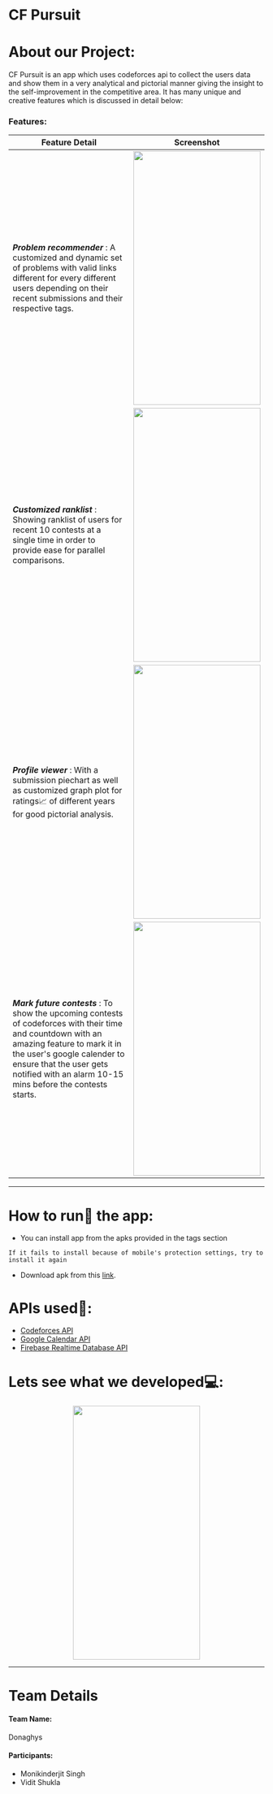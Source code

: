 # CF Pursuit


# About our Project:
CF Pursuit is an app which uses codeforces api to collect the users data and show them in a very analytical and pictorial manner giving the insight to the self-improvement in the competitive area. It has many unique and creative features which is discussed in detail below:

### Features:

| Feature Detail | Screenshot | 
| ------- | :---: |
| __*Problem recommender*__ : A customized and dynamic set of problems with valid links different for every different users depending on their recent submissions and their respective tags.| <a href="https://drive.google.com/uc?export=view&id=1T7vRiGqj-jM8Kh7kb0zJupKu7M4L9rLU"></a><img src="https://drive.google.com/uc?export=view&id=1UxdFD8eL_M4x4sk8rO_JEmxJ5egRqsn0" width="250" height="500"/></img>|
|__*Customized ranklist*__ : Showing ranklist of users for recent 10 contests at a single time in order to provide ease for parallel comparisons.| <a href="https://drive.google.com/uc?export=view&id=1T7vRiGqj-jM8Kh7kb0zJupKu7M4L9rLU"></a><img src="https://drive.google.com/uc?export=view&id=1qQKXQGq79zLRQ-mHYEuWATqcmTqhL31P" width="250" height="500"/></img> |
|__*Profile viewer*__ : With a submission piechart as well as customized graph plot for ratings:chart_with_upwards_trend: of different years for good pictorial analysis.|<a href="https://drive.google.com/uc?export=view&id=1T7vRiGqj-jM8Kh7kb0zJupKu7M4L9rLU"></a><img src="https://drive.google.com/uc?export=view&id=17GNmSAz6LiFdO4zsS0lKCqrl7O-wm6p8" width="250" height="500"/></img> |
|__*Mark future contests*__ : To show the upcoming contests of codeforces with their time and countdown with an amazing feature to mark it in the user's google calender to ensure that the user gets notified with an alarm 10-15 mins before the contests starts. | <a href="https://drive.google.com/uc?export=view&id=1T7vRiGqj-jM8Kh7kb0zJupKu7M4L9rLU"></a><img src="https://drive.google.com/uc?export=view&id=1ohHIrvcx_6IUAoQeBSznBjjmF2cUKSgp" width="250" height="500"/></img> |

____

# How to run:running: the app:
<ul>
  <li>You can install app from the apks provided in the tags section</li>
</ul>

 ``` 
 If it fails to install because of mobile's protection settings, try to install it again
 ```
<ul>
 
 <li>Download apk from this <a href="https://drive.google.com/uc?export=view&id=1Y_Z0WuhddoVkOfqtFl644m11Z1O-wnwT">link</a>.</li>
</ul>

# APIs used:key::
<ul>
  <li><a href="https://codeforces.com/apiHelp">Codeforces API</a></li>
  <li><a href="https://developers.google.com/calendar">Google Calendar API</a></li>
  <li><a href="https://firebase.google.com/docs/reference/rest/database">Firebase Realtime Database API</a></li>
  </ul>
  

# Lets see what we developed:computer::
<p align="center">
<a href="https://drive.google.com/uc?export=view&id=1_NOl7RORVOolkclCbECngqPM3ck8F4Xh"></a><img src="https://drive.google.com/uc?export=view&id=1_NOl7RORVOolkclCbECngqPM3ck8F4Xh" width="250" height="500"/></img></p>

____

# Team Details
<h4>Team Name:</h4><p>Donaghys</p>
<h4>Participants:</h4><ul><li>Monikinderjit Singh</li><li>Vidit Shukla</li></ul>
